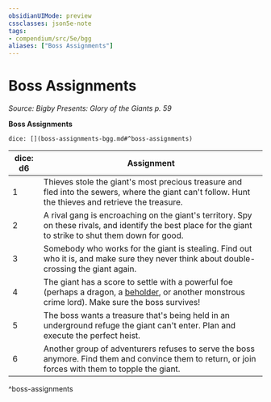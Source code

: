 ```yaml
---
obsidianUIMode: preview
cssclasses: json5e-note
tags:
- compendium/src/5e/bgg
aliases: ["Boss Assignments"]
---
```

# Boss Assignments
*Source: Bigby Presents: Glory of the Giants p. 59* 

**Boss Assignments**

`dice: [](boss-assignments-bgg.md#^boss-assignments)`

| dice: d6 | Assignment |
|----------|------------|
| 1 | Thieves stole the giant's most precious treasure and fled into the sewers, where the giant can't follow. Hunt the thieves and retrieve the treasure. |
| 2 | A rival gang is encroaching on the giant's territory. Spy on these rivals, and identify the best place for the giant to strike to shut them down for good. |
| 3 | Somebody who works for the giant is stealing. Find out who it is, and make sure they never think about double-crossing the giant again. |
| 4 | The giant has a score to settle with a powerful foe (perhaps a dragon, a [beholder](/3-Mechanics/CLI/bestiary/aberration/beholder.md), or another monstrous crime lord). Make sure the boss survives! |
| 5 | The boss wants a treasure that's being held in an underground refuge the giant can't enter. Plan and execute the perfect heist. |
| 6 | Another group of adventurers refuses to serve the boss anymore. Find them and convince them to return, or join forces with them to topple the giant. |
^boss-assignments